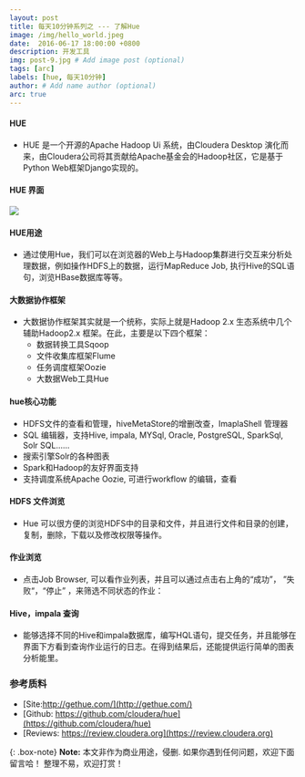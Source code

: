 ```yaml
---
layout: post
title: 每天10分钟系列之 --- 了解Hue
image: /img/hello_world.jpeg
date:  2016-06-17 18:00:00 +0800  
description: 开发工具
img: post-9.jpg # Add image post (optional)
tags: [arc]
labels: [hue, 每天10分钟]
author: # Add name author (optional)
arc: true
---
```

#### HUE
 
 - HUE 是一个开源的Apache Hadoop Ui 系统，由Cloudera Desktop 演化而来，由Cloudera公司将其贡献给Apache基金会的Hadoop社区，它是基于Python Web框架Django实现的。   
 
####  HUE 界面

 ![](http://p6jsga0vv.bkt.clouddn.com/18-11-9/59387858.jpg)
 
#### HUE用途

 - 通过使用Hue，我们可以在浏览器的Web上与Hadoop集群进行交互来分析处理数据，例如操作HDFS上的数据，运行MapReduce Job, 执行Hive的SQL语句，浏览HBase数据库等等。
 
#### 大数据协作框架
 - 大数据协作框架其实就是一个统称，实际上就是Hadoop 2.x 生态系统中几个辅助Hadoop2.x 框架。在此，主要是以下四个框架：
     - 数据转换工具Sqoop
     - 文件收集库框架Flume
     - 任务调度框架Oozie
     - 大数据Web工具Hue
 
 
#### hue核心功能
 - HDFS文件的查看和管理，hiveMetaStore的增删改查，ImaplaShell 管理器
 - SQL 编辑器，支持Hive, impala, MYSql, Oracle, PostgreSQL, SparkSql, Solr SQL......
 - 搜索引擎Solr的各种图表
 - Spark和Hadoop的友好界面支持
 - 支持调度系统Apache Oozie, 可进行workflow 的编辑，查看
 
#### HDFS 文件浏览
 - Hue 可以很方便的浏览HDFS中的目录和文件，并且进行文件和目录的创建，复制，删除，下载以及修改权限等操作。
 
#### 作业浏览
 - 点击Job Browser, 可以看作业列表，并且可以通过点击右上角的“成功”， ”失败“，“停止” ，来筛选不同状态的作业：
 
#### Hive，impala 查询
 - 能够选择不同的Hive和impala数据库，编写HQL语句，提交任务，并且能够在界面下方看到查询作业运行的日志。在得到结果后，还能提供运行简单的图表分析能里。
 
### 参考质料
 - [Site:http://gethue.com/](http://gethue.com/)
 - [Github: https://github.com/cloudera/hue](https://github.com/cloudera/hue)
 - [Reviews: https://review.cloudera.org](https://review.cloudera.org)

{: .box-note}
**Note:** 本文非作为商业用途，侵删. 如果你遇到任何问题，欢迎下面留言哈！ 整理不易，欢迎打赏！
